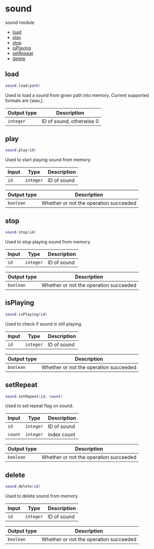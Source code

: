 # sound

sound module

- [load](#load)
- [play](#play)
- [stop](#stop)
- [isPlaying](#isPlaying)
- [setRepeat](#setRepeat)
- [delete](#delete)

## load

```lua
sound.load(path)
```

Used to load a sound from given path into memory. Current supported formats are [wav,].

| Output type | Description |
| --- | --- |
| `integer` | ID of sound, otherwise 0 |

## play

```lua
sound.play(id)
```

Used to start playing sound from memory.

| Input | Type | Description |
| --- | --- | --- |
| `id` | `integer` | ID of sound |

| Output type | Description |
| --- | --- |
| `boolean` | Whether or not the operation succeeded |

## stop

```lua
sound.stop(id)
```

Used to stop playing sound from memory.

| Input | Type | Description |
| --- | --- | --- |
| `id` | `integer` | ID of sound |

| Output type | Description |
| --- | --- |
| `boolean` | Whether or not the operation succeeded |

## isPlaying

```lua
sound.isPlaying(id)
```

Used to check if sound is still playing.

| Input | Type | Description |
| --- | --- | --- |
| `id` | `integer` | ID of sound |

| Output type | Description |
| --- | --- |
| `boolean` | Whether or not the operation succeeded |

## setRepeat

```lua
sound.setRepeat(id, count)
```

Used to set repeat flag on sound.

| Input | Type | Description |
| --- | --- | --- |
| `id` | `integer` | ID of sound |
| `count` | `integer` | index count |

| Output type | Description |
| --- | --- |
| `boolean` | Whether or not the operation succeeded |

## delete

```lua
sound.delete(id)
```

Used to delete sound from memory.

| Input | Type | Description |
| --- | --- | --- |
| `id` | `integer` | ID of sound |

| Output type | Description |
| --- | --- |
| `boolean` | Whether or not the operation succeeded |